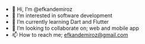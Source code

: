 - 👋 Hi, I’m @efkandemiroz
- 👀 I’m interested in software development
- 🌱 I’m currently learning Dart and Flutter
- 💞️ I’m looking to collaborate on; web and mobile app
- 📫 How to reach me; efkandemiroz@gmail.com

<!---
efkandemiroz/efkandemiroz is a ✨ special ✨ repository because its `README.md` (this file) appears on your GitHub profile.
You can click the Preview link to take a look at your changes.
--->
